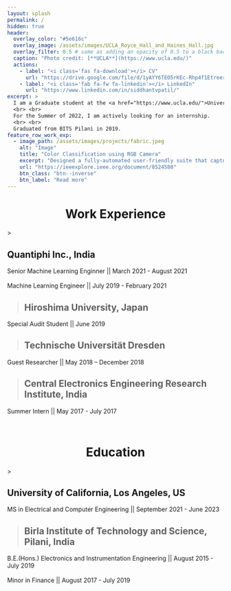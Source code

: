 ```yaml
---
layout: splash
permalink: /
hidden: true
header:
  overlay_color: "#5e616c"
  overlay_image: /assets/images/UCLA_Royce_Hall_and_Haines_Hall.jpg
  overlay_filter: 0.5 # same as adding an opacity of 0.5 to a black background
  caption: "Photo credit: [**UCLA**](https://www.ucla.edu/)"
  actions:
    - label: "<i class='fas fa-download'></i> CV"
      url: "https://drive.google.com/file/d/1yAYY6TEO5rKEc-Rhp4f1EtreerXXXe-z/view?usp=sharing"
    - label: "<i class='fab fa-fw fa-linkedin'></i> LinkedIn"
      url: "https://www.linkedin.com/in/siddhantvpatil/"
excerpt: >
  I am a Graduate student at the <a href="https://www.ucla.edu/">University of California, Los Angeles</a>, US <img src = "assets/images/flags/usa.svg" alt="" style="height: 1em">. I am an experienced <b>Senior Machine Learning Engineer</b> with <b>2+ years work experience</b> and a keen interest in Machine Learning, Deep Learning, Computer Vision, Natural Language Processing and Traditional ML. I have worked in India <img src = "assets/images/flags/ind.svg" alt="" style="height: 1em">, Germany <img src = "assets/images/flags/deu.svg" alt="" style="height: 1em"> and Japan <img src = "assets/images/flags/jpn.svg" alt="" style="height: 1em">. I acquaint to new environment easily and am a quick learner.
  <br> <br>
  For the Summer of 2022, I am actively looking for an internship.
  <br> <br>
  Graduated from BITS Pilani in 2019.   
feature_row_work_exp:
  - image_path: /assets/images/projects/fabric.jpeg
    alt: "Image"
    title: "Color Classification using RGB Camera"
    excerpt: "Designed a fully-automated user-friendly suite that captures an image using a RGB camera and after accounting for color temperature and lighting conditions classifies the input fabric based on its color. (Paper presented in an IEEE Conference)"
    url: "https://ieeexplore.ieee.org/document/8524580"
    btn_class: "btn--inverse"
    btn_label: "Read more"      
--- 
```

<center><h1 id="Work Experience"> Work Experience </h1></center>
> <h2>Quantiphi Inc., India</h2>
  Senior Machine Learning Enginner || March 2021 - August 2021 
  <br> <br>
  Machine Learning Engineer || July 2019 - February 2021

> <h2>Hiroshima University, Japan</h2>
  Special Audit Student || June 2019

> <h2>Technische Universität Dresden</h2>
  Guest Researcher || May 2018 – December 2018

> <h2>Central Electronics Engineering Research Institute, India</h2>
  Summer Intern || May 2017 - July 2017

<br>

<center><h1 id="Education"> Education </h1></center>
> <h2>University of California, Los Angeles, US</h2>
  MS in Electrical and Computer Engineering || September 2021 - June 2023 

> <h2>Birla Institute of Technology and Science, Pilani, India</h2>
  B.E.(Hons.) Electronics and Instrumentation Engineering || August 2015 - July 2019 
  <br> <br>
  Minor in Finance || August 2017 - July 2019 
  
